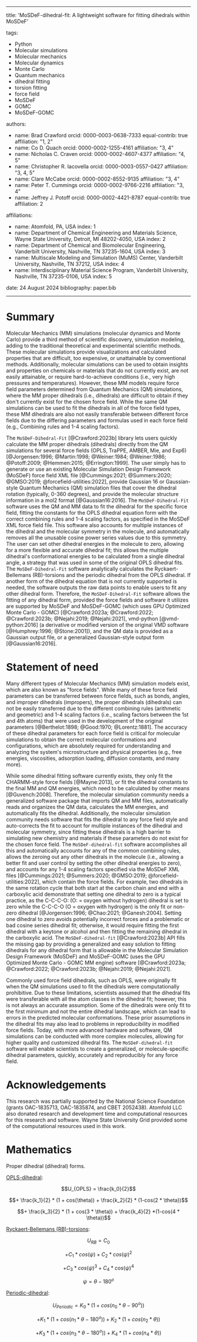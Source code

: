 
---
title: 'MoSDeF-dihedral-fit: A lightweight software for fitting dihedrals within MoSDeF'

tags:
  - Python
  - Molecular simulations
  - Molecular mechanics
  - Molecular dynamics
  - Monte Carlo
  - Quantum mechanics
  - dihedral fitting
  - torsion fitting
  - force field
  - MoSDeF
  - GOMC
  - MoSDeF-GOMC

authors:
  - name: Brad Crawford
    orcid: 0000-0003-0638-7333
    equal-contrib: true
    affiliation: "1, 2"
  - name: Co D. Quach
    orcid: 0000-0002-1255-4161
    affiliation: "3, 4"
  - name: Nicholas C. Craven
    orcid: 0000-0002-4607-4377
    affiliation: "4, 5"
  - name: Christopher R. Iacovella
    orcid: 0000-0003-0557-0427
    affiliation: "3, 4, 5"
  - name: Clare McCabe
    orcid: 0000-0002-8552-9135
    affiliation: "3, 4"
  - name: Peter T. Cummings
    orcid: 0000-0002-9766-2216
    affiliation: "3, 4"
  - name: Jeffrey J. Potoff
    orcid: 0000-0002-4421-8787
    equal-contrib: true
    affiliation: 2

affiliations:
 - name: Atomfold, PA, USA
   index: 1
 - name: Department of Chemical Engineering and Materials Science, Wayne State University, Detroit, MI 48202-4050, USA
   index: 2
 - name: Department of Chemical and Biomolecular Engineering, Vanderbilt University, Nashville, TN 37235-1604, USA
   index: 3
 - name: Multiscale Modeling and Simulation (MuMS) Center, Vanderbilt University, Nashville, TN 37212, USA
   index: 4
 - name: Interdisciplinary Material Science Program, Vanderbilt University, Nashville, TN 37235-0106, USA
   index: 5

date: 24 August 2024
bibliography: paper.bib

---

# Summary

Molecular Mechanics (MM) simulations (molecular dynamics and Monte Carlo) provide a third method of scientific discovery, simulation modeling, adding to the traditional theoretical and experimental scientific methods.  These molecular simulations provide visualizations and calculated properties that are difficult, too expensive, or unattainable by conventional methods.  Additionally, molecular simulations can be used to obtain insights and properties on chemicals or materials that do not currently exist, are not easily attainable, or require hard-to-achieve conditions (i.e., very high pressures and temperatures).  However, these MM models require force field parameters determined from Quantum Mechanics (QM) simulations, where the MM proper dihedrals (i.e., dihedrals) are difficult to obtain if they don't currently exist for the chosen force field. While the same QM simulations can be used to fit the dihedrals in all of the force field types, these MM dihedrals are also not easily transferable between different force fields due to the differing parameters and formulas used in each force field (e.g., Combining rules and 1-4 scaling factors).

The `MoSDeF-Dihedral-Fit` [@Crawford:2023b] library lets users quickly calculate the MM proper dihedrals (dihedrals) directly from the QM simulations for several force fields (OPLS, TraPPE, AMBER, Mie, and Exp6) [@Jorgensen:1996; @Martin:1998; @Weiner:1984; @Weiner:1986; @Potoff:2009; @Hemmen:2015; @Errington:1999].  The user simply has to generate or use an existing Molecular Simulation Design Framework (MoSDeF) force field XML file [@Cummings:2021; @Summers:2020; @GMSO:2019; @forcefield-utilities:2022], provide Gaussian 16 or Gaussian-style Quantum Mechanics (QM) simulation files that cover the dihedral rotation (typically, 0-360 degrees), and provide the molecular structure information in a mol2 format [@Gaussian16:2016].  The `MoSDeF-Dihedral-Fit` software uses the QM and MM data to fit the dihedral for the specific force field, fitting the constants for the OPLS dihedral equation form with the correct combining rules and 1-4 scaling factors, as specified in the MoSDeF XML force field file. This software also accounts for multiple instances of the dihedral and the molecular symmetry in the molecule, and automatically removes all the unusable cosine power series values due to this symmetry.  The user can set other dihedral energies in the molecule to zero, allowing for a more flexible and accurate dihedral fit; this allows the multiple dihedral's conformational energies to be calculated from a single dihedral angle, a strategy that was used in some of the original OPLS dihedral fits.  The `MoSDeF-Dihedral-Fit` software analytically calculates the Ryckaert-Bellemans (RB)-torsions and the periodic dihedral from the OPLS dihedral.  If another form of the dihedral equation that is not currently supported is needed, the software outputs the raw data points to enable users to fit any other dihedral form.  Therefore, the `MoSDeF-Dihedral-Fit` software allows the fitting of any dihedral form, provided the force fields and software it utilizes are supported by MoSDeF and MoSDeF-GOMC (which uses GPU Optimized Monte Carlo - GOMC) [@Crawford:2023a; @Crawford:2022; @Crawford:2023b; @Nejahi:2019; @Nejahi:2021], vmd-python [@vmd-python:2016] (a derivative or modified version of the original VMD software [@Humphrey:1996; @Stone:2001]), and the QM data is provided as a Gaussian output file, or a generalized Gaussian-style output form [@Gaussian16:2016].


# Statement of need

Many different types of Molecular Mechanics (MM) simulation models exist, which are also known as "force fields".  While many of these force field parameters can be transferred between force fields, such as bonds, angles, and improper dihedrals (impropers), the proper dihedrals (dihedrals) can not be easily transferred due to the different combining rules (arithmetic and geometric) and 1-4 scaling factors (i.e., scaling factors between the 1st and 4th atoms) that were used in the development of the original parameters [@Berthelot:1898; @Good:1970; @Lorentz:1881]. The accuracy of these dihedral parameters for each force field is critical for molecular simulations to obtain the correct molecular conformations and configurations, which are absolutely required for understanding and analyzing the system's microstructure and physical properties (e.g., free energies, viscosities, adsorption loading, diffusion constants, and many more).

While some dihedral fitting software currently exists, they only fit the CHARMM-style force fields [@Mayne:2013], or fit the dihedral constants to the final MM and QM energies, which need to be calculated by other means [@Guvench:2008].  Therefore, the molecular simulation community needs a generalized software package that imports QM and MM files, automatically reads and organizes the QM data, calculates the MM energies, and automatically fits the dihedral.  Additionally, the molecular simulation community needs software that fits the dihedral to any force field style and auto-corrects the fit to account for multiple instances of the dihedral and molecular symmetry, since fitting these dihedrals is a high barrier to simulating new chemistry and materials if these parameters do not exist for the chosen force field.  The `MoSDeF-dihedral-fit` software accomplishes all this and automatically accounts for any of the common combining rules, allows the zeroing out any other dihedrals in the molecule (i.e., allowing a better fit and user control by setting the other dihedral energies to zero), and accounts for any 1-4 scaling factors specified via the MoSDeF XML files [@Cummings:2021; @Summers:2020; @GMSO:2019; @forcefield-utilities:2022], which contain the force fields. For example, two dihedrals in the same rotation cycle that both start at the carbon chain and end with a carboxylic acid demonstrate that setting one dihedral to zero is a typical practice, as the C-C-C-O: (O: = oxygen without hydrogen) dihedral is set to zero while the C-C-C-O (O = oxygen with hydrogen) is the only fit or non-zero dihedral [@Jorgensen:1996; @Chao:2021; @Ganesh:2004]. Setting one dihedral to zero avoids potentially incorrect forces and a problematic or bad cosine series dihedral fit; otherwise, it would require fitting the first dihedral with a keytone or alcohol and then fitting the remaining dihedral in the carboxylic acid.  The `MoSDeF-dihedral-fit` [@Crawford:2023b] API fills the missing gap by providing a generalized and easy solution to fitting dihedrals for any dihedral form that is allowable in the Molecular Simulation Design Framework (MoSDeF) and MoSDeF-GOMC (uses the GPU Optimized Monte Carlo - GOMC MM engine) software [@Crawford:2023a; @Crawford:2022; @Crawford:2023b; @Nejahi:2019; @Nejahi:2021].

Commonly used force field dihedrals, such as OPLS, were originally fit when the QM simulations used to fit the dihedrals were computationally prohibitive.  Due to these limitations, scientists assumed that the dihedral fits were transferable with all the atom classes in the dihedral fit; however, this is not always an accurate assumption.  Some of the dihedrals were only fit to the first minimum and not the entire dihedral landscape, which can lead to errors in the predicted molecular conformations.  These prior assumptions in the dihedral fits may also lead to problems in reproducibility in modified force fields.  Today, with more advanced hardware and software, QM simulations can be conducted with more complex molecules, allowing for higher quality and customized dihedral fits.  The `MoSDeF-dihedral-fit` software will enable scientists to create a generalized, or molecule-specific dihedral parameters, quickly, accurately and reproducibly for any force field.

# Acknowledgements

This research was partially supported by the National Science Foundation (grants OAC-1835713, OAC-1835874, and CBET 2052438).  Atomfold LLC also donated research and development time and computational resources for this research and software.  Wayne State University Grid provided some of the computational resources used in this work.

# Mathematics

Proper dihedral (dihedral) forms.

<u>OPLS-dihedral</u>:

$$U_{OPLS} = \frac{k_0}{2}$$

$$+ \frac{k_1}{2} * (1 + cos(\theta)) + \frac{k_2}{2} * (1-cos(2 * \theta))$$

$$+ \frac{k_3}{2} * (1 + cos(3 * \theta)) + \frac{k_4}{2}  *(1-cos(4 * \theta))$$

<u>Ryckaert-Bellemans (RB)-torsions</u>:

$$U_{RB} = C_0$$

$$+ C_1 * cos(\psi) + C_2 * cos(\psi)^2$$

$$+ C_3 * cos(\psi)^3 + C_4 * cos(\psi)^4$$

$$\psi = \theta - 180^o$$

<u>Periodic-dihedral</u>:

$$U_{Periodic} = K_0 * (1 + cos(n_0*\theta - 90^o))$$

$$+ K_1 * (1 + cos(n_1*\theta - 180^o)) + K_2 * (1 + cos(n_2*\theta))$$

$$+  K_3 * (1 + cos(n_3*\theta - 180^o)) +  K_4 * (1 + cos(n_4*\theta))$$
